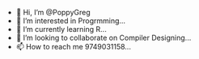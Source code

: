 - 👋 Hi, I’m @PoppyGreg
- 👀 I’m interested in Progrmming...
- 🌱 I’m currently learning R...
- 💞️ I’m looking to collaborate on Compiler Designing...
- 📫 How to reach me 9749031158...

<!---
PoppyGreg/PoppyGreg is a ✨ special ✨ repository because its `README.md` (this file) appears on your GitHub profile.
You can click the Preview link to take a look at your changes.
--->

